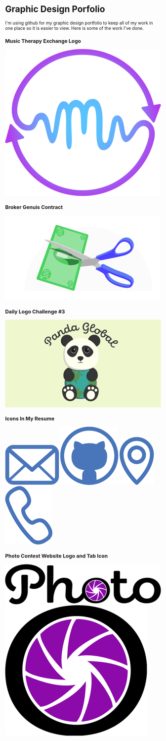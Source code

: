# Graphic Design Porfolio
I'm using github for my graphic design portfolio to keep all of my work in one place so it is easier to view. Here is some of the work I've done.

### Music Therapy Exchange Logo
![](https://github.com/JasonHassold/Graphic-Design-Porfolio/blob/master/Music%20Therapy%20Exchange%20Logo/MTE%20Logo.png)

### Broker Genuis Contract
![](https://github.com/JasonHassold/Graphic-Design-Porfolio/blob/master/Broker%20Genius%20Contracted%20Design/scissors-cutting-dollar.png)

### Daily Logo Challenge #3
![](https://github.com/JasonHassold/Graphic-Design-Porfolio/blob/master/Daily%20Logo%20Challenge/Daily%20Logo%20Challenge%20%233%20(Panda).png)

### Icons In My Resume
![](https://github.com/JasonHassold/Graphic-Design-Porfolio/blob/master/Icons%20on%20Resume/Email%20Icon.png)
![](https://github.com/JasonHassold/Graphic-Design-Porfolio/blob/master/Icons%20on%20Resume/GitHub%20Icon.png)
![](https://github.com/JasonHassold/Graphic-Design-Porfolio/blob/master/Icons%20on%20Resume/Location%20Icon.png)
![](https://github.com/JasonHassold/Graphic-Design-Porfolio/blob/master/Icons%20on%20Resume/Phone%20Icon.png)

### Photo Contest Website Logo and Tab Icon
![](https://github.com/JasonHassold/Graphic-Design-Porfolio/blob/master/Photo%20Contest%20Website%20Logo/logo.png)
![](https://github.com/JasonHassold/Graphic-Design-Porfolio/blob/master/Photo%20Contest%20Website%20Logo/icon-trans.png)
